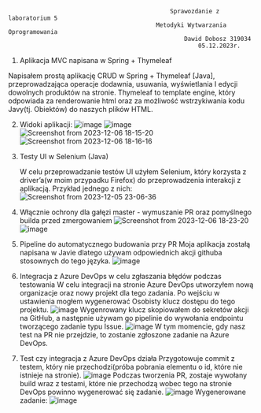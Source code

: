                                                   Sprawozdanie z laboratorium 5 
                                              Metodyki Wytwarzania Oprogramowania 
                                                      Dawid Dobosz 319034 
                                                          05.12.2023r.
1. Aplikacja MVC napisana w Spring + Thymeleaf 
 
  Napisałem prostą aplikację CRUD w Spring + Thymeleaf [Java], przeprowadzająca operacje dodawnia, usuwania, wyświetlania I edycji dowolnych produktów na stronie. 
  Thymeleaf to template engine, który odpowiada za renderowanie html oraz za możliwość 	wstrzykiwania kodu Javy(tj. Obiektów) do naszych plików HTML. 

2. Widoki aplikacji:
  ![image](https://github.com/briocky/mwolabgit/assets/69260736/f35f41df-6b5f-4321-a013-672d8ce27a2e)
  ![image](https://github.com/briocky/mwolabgit/assets/69260736/7c34bd53-641f-4b41-a173-cc83eaa097a9)
  ![Screenshot from 2023-12-06 18-15-20](https://github.com/briocky/mwolabgit/assets/69260736/9ac634e3-03b1-4d9d-98c9-fb9e8c8cece4)
  ![Screenshot from 2023-12-06 18-16-16](https://github.com/briocky/mwolabgit/assets/69260736/a7d13efa-3c4a-440e-b050-bb7711c3568c)

3. Testy UI w Selenium (Java) 

	W celu przeprowadzanie testów UI użyłem Selenium, który korzysta z driver’a(w moim przypadku Firefox) do przeprowadzenia interakcji z aplikacją.
  Przykład jednego z nich:
  ![Screenshot from 2023-12-05 23-06-36](https://github.com/briocky/mwolabgit/assets/69260736/b430d346-823d-4c9a-b528-4f6b3a439dff)

4. Włącznie ochrony dla gałęzi master - wymuszanie PR oraz pomyślnego builda przed zmergowaniem
  ![Screenshot from 2023-12-06 18-23-20](https://github.com/briocky/mwolabgit/assets/69260736/2e3267cc-bfda-46c1-aaaf-756ca135415e)
  ![image](https://github.com/briocky/mwolabgit/assets/69260736/7221483a-2ad9-4949-b069-b43ed7c99af4)

5. Pipeline do automatycznego budowania przy PR
   Moja aplikacja zostałą napisana w Javie dlatego używam odpowiednich akcji githuba stosownych do tego języka.
  ![image](https://github.com/briocky/mwolabgit/assets/69260736/5c64c425-1f89-40bc-b881-f614ec00bb77)

6. Integracja z Azure DevOps w celu zgłaszania błędów podczas testowania
   W celu integracji na stronie Azure DevOps utworzyłem nową organizacje oraz nowy projekt dla tego zadania. Po wejściu w ustawienia mogłem wygenerować Osobisty klucz dostępu do tego projektu.
  ![image](https://github.com/briocky/mwolabgit/assets/69260736/0d6d06b0-bb77-40cf-a456-bf118d9a99d7)
  Wygenrowany klucz skopiowałem do sekretów akcji na GitHub, a następnie używam go pipelinie do wywołania endpointu tworzącego zadanie typu Issue.
  ![image](https://github.com/briocky/mwolabgit/assets/69260736/e64e49a1-9431-4774-8d8a-f6d7847a5290)
  W tym momencie, gdy nasz test na PR nie przejdzie, to zostanie zgłoszone zadanie na Azure DevOps.

7. Test czy integracja z Azure DevOps działa
  Przygotowuje commit z testem, który nie przechodzi(próba pobrania elementu o id, które nie istnieje na stronie).
  ![image](https://github.com/briocky/mwolabgit/assets/69260736/852ef0e2-f0c5-4ae5-b7e6-ab1834afa672)
  Podczas tworzenia PR, zostaje wywołany build wraz z testami, które nie przechodzą wobec tego na stronie DevOps powinno wygenerować się zadanie.
  ![image](https://github.com/briocky/mwolabgit/assets/69260736/7cac8155-1332-4cb1-955a-97939b5d9574)
  Wygenerowane zadanie:
  ![image](https://github.com/briocky/mwolabgit/assets/69260736/f644709b-344a-4853-82bf-79b0d5351460)




